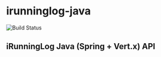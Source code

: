 # irunninglog-java

![Build Status](https://codebuild.us-east-1.amazonaws.com/badges?uuid=eyJlbmNyeXB0ZWREYXRhIjoiYlZhcW9NbkdnSzkzZGhZaytHQjY5S1B5ZmhKdXNkcVBrUGVyVXQ3UjgwdVhMYzA5RnRsM2haUGJYdDJ1QkVWZ1htMzBNOVpQdE84T0VlYXM1eDVUa1AwPSIsIml2UGFyYW1ldGVyU3BlYyI6ImJZa09RRkI2MWV4eFFyS3YiLCJtYXRlcmlhbFNldFNlcmlhbCI6MX0%3D&branch=master)

## iRunningLog Java (Spring + Vert.x) API
